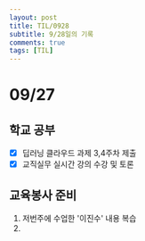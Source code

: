 ```yaml
---
layout: post
title: TIL/0928
subtitle: 9/28일의 기록
comments: true
tags: [TIL]
---
```




# 09/27

## 학교 공부

- [x] 딥러닝 클라우드 과제 3,4주차 제출
- [x] 교직실무 실시간 강의 수강 및 토론 

## 교육봉사 준비

1. 저번주에 수업한 '이진수' 내용 복습
2. 